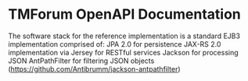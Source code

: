 # TMForum OpenAPI Documentation

The software stack for the reference implementation is a standard EJB3 implementation comprised of:
  JPA 2.0 for persistence
  JAX-RS 2.0 implementation via Jersey for RESTful services
  Jackson for processing JSON 
  AntPathFilter for filtering JSON objects (https://github.com/Antibrumm/jackson-antpathfilter)
